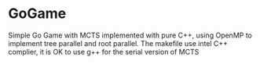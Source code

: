 # GoGame
Simple Go Game with MCTS implemented with pure C++, using OpenMP to implement tree parallel and root parallel.
The makefile use intel C++ complier, it is OK to use g++ for the serial version of MCTS

